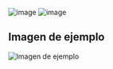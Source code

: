 ![image](https://github.com/user-attachments/assets/2ac9c752-dbf6-4f02-9dd8-820e8ab2ec1f)
![image](https://github.com/user-attachments/assets/663332e7-ca62-44ab-9cb0-cdef4f6ba440)
<!DOCTYPE html>
<html>
  <body>
    <h2>Imagen de ejemplo</h2>
    <img src="https://via.placeholder.com/150" alt="Imagen de ejemplo">
  </body>
</html>

